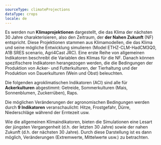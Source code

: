 ```yaml
---
sourceType: climateProjections
dataType: crops
locale: de
---
```

Es werden nun **Klimaprojektionen** dargestellt, die das Klima der nächsten 30 Jahre charakterisieren, also den Zeitraum, der **der Nahen Zukunft** (NF) entspricht. Diese Projektionen stammen aus Klimamodellen, die das Klima und seine mögliche Entwicklung simulieren (Model ETHZ-CLM-HadCM3Q0, A1B SRES scenario, Agri4Cast JRC).
Eine erste Reihe von allgemeinen Indikatoren beschreibt die Variablen des Klimas für die NF. Danach können spezifischere Indikatoren herangezogen werden, die die Bedingungen der Produktion von Acker- und Futterkulturen, der Tierhaltung und der Produktion von Dauerkulturen (Wein und Obst) beleuchten.

Die folgenden agroklimatischen Indikatoren (ACI) sind alle für **Ackerkulturen**
abgestimmt: Getreide, Sommerkulturen (Mais, Sonnenblumen, Zuckerrüben), Raps.

Die möglichen Veränderungen der agronomischen Bedingungen werden durch **9
Indikatoren** veranschaulicht: Hitze, Frostgefahr, Dürre, Niederschläge während
der Erntezeit usw.

Wie die allgemeinen Klimaindikatoren, bieten die Simulationen eine Lesart der
jüngsten Vergangenheit (d.h. der letzten 30 Jahre) sowie der nahen Zukunft
(d.h. der nächsten 30 Jahre). Durch diese Darstellung ist es dann möglich,
Veränderungen (Extremwerte, Mittelwerte usw.) zu betrachten.
